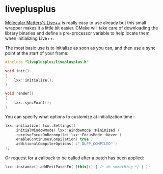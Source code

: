 # liveplusplus

[Molecular Matters's Live++](https://liveplusplus.tech/) is really easy to use already but this small wrapper makes it a little bit easier. CMake will take care of downloading the library binaries and define a pre-processor variable to help locate them when initializing Live++. 

The most basic use is to initialize as soon as you can, and then use a sync point at the start of your frame:

```cpp
#include "liveplusplus/liveplusplus.h"

void init()
{
    lxx::initialize();
}

void render()
{
    lxx::syncPoint();
}
```

You can specify what options to customize at initialization time :

```cpp
lxx::initialize( lxx::Settings()
	.initialWindowMode( lxx::WindowMode::Minimized )
	.receiveFocusOnRecompile( lxx::FocusMode::Never )
	.enableContinuousCompilation( true )
	.additionalCompilerOptions( L"-DLPP_COMPILED" )
);
```

Or request for a callback to be called after a patch has been applied:

```cpp
lxx::instance().addPostPatchFn( [this]() { /* do something */ } );
```



